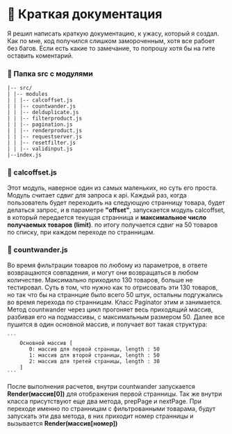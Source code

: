 # :green_book: Краткая документация

<p>
Я решил написать краткую документацию, к ужасу, который я создал. Как по мне, код получился слишком замороченным, хотя все рабоет без багов. Если есть какие то замечание, то попрошу хотя бы на гите оставить коментарий.
</p>

### :open_file_folder: Папка src с модулями

```
|-- src/
| |-- modules
| | |-- calcoffset.js
| | |-- countwander.js
| | |-- delduplicate.js
| | |-- filterproduct.js
| | |-- pagination.js
| | |-- renderproduct.js
| | |-- requestserver.js
| | |-- resetfilter.js
| | |-- validinput.js
|--index.js
```

### :file_folder: calcoffset.js

<p>
  Этот модуль, наверное один из самых маленьких, но суть его проста. Модуль считает сдвиг для запроса к api. Каждый раз, когда пользователь будет переходить на следующую странницу товара, будет делаться запрос, и в параметре <strong>"offset"</strong>, запускается модуль calcoffset, в который передается текущая странница и <strong>максимальное число получаемых товаров (limit)</strong>. по итогу получается сдвиг на 50 товаров по списку, при каждом переходе по странницам.
</p>

### :file_folder: countwander.js

<p>
    Во время фильтрации товаров по любому из параметров, в ответе возвращаются совпадения, и могут они возвращаться в любом количестве. Максимально приходило 130 товаров, больше не тестировал. Суть в том, что нужно как то отрисовать эти 130 товаров, но так что бы на страннцие было всего 50 штук, остальны подгужались во время перехода по странницам. Класс Paginator этим и занимается. Метод countwander через цикл прогоняет весь приходящий массив, разбивая его на подмассивы, с максимальным размером 50. Далее все пушится в один основной массив, и получает вот такая структура:
</p>

    ```
        Основной массив [
           0: массив для первой страницы, length : 50
           1: массив для второй страницы, length : 50
           2: массив для третей страницы, length : 30
        ]
    ```
<p>
После выполнения расчетов, внутри countwander запускается <strong>Render(массив[0])</strong> для отображения первой странницы. Так же внутри класса присутствуют еще два метода, prepPage и nextPage. При переходе именно по странницам с фильтрованными товарама, будут запускать эти два метода, в них приходит номер странницы и вызывается <strong>Render(массив[номер])</strong>
</p>